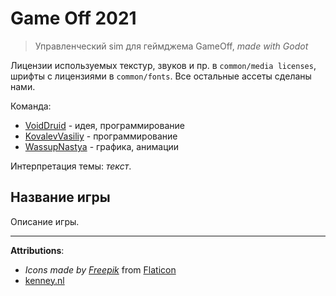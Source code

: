 # Game Off 2021

> Управленческий sim для геймджема GameOff, *made with Godot*

Лицензии используемых текстур, звуков и пр. в `common/media licenses`, шрифты с лицензиями в `common/fonts`. Все остальные ассеты сделаны нами.

Команда:

- [VoidDruid](https://github.com/VoidDruid) - идея, программирование
- [KovalevVasiliy](https://github.com/KovalevVasiliy) - программирование
- [WassupNastya](https://github.com/WassupNastya) - графика, анимации

Интерпретация темы: *текст*.

## **Название игры**

Описание игры.

---

**Attributions**:

- *Icons made by [Freepik](https://www.freepik.com)* from [Flaticon](https://www.flaticon.com/)
- [kenney.nl](https://kenney.nl/assets)
